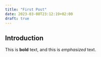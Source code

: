 ```yaml
---
title: "First Post"
date: 2023-03-08T23:12:19+02:00
draft: true
---
```


## Introduction

This is **bold** text, and this is *emphasized* text.


